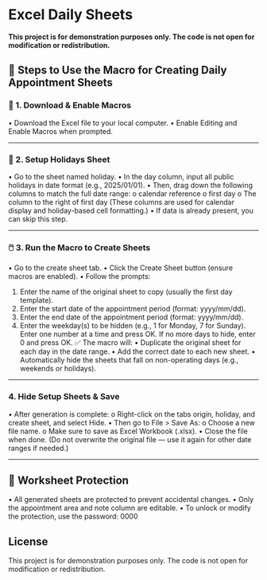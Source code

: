 # Excel Daily Sheets
**This project is for demonstration purposes only. The code is not open for modification or redistribution.**
## 🔧 Steps to Use the Macro for Creating Daily Appointment Sheets
### 📁 1. Download & Enable Macros
•	Download the Excel file to your local computer.
•	Enable Editing and Enable Macros when prompted.
________________________________________
### 📅 2. Setup Holidays Sheet
•	Go to the sheet named holiday.
•	In the day column, input all public holidays in date format (e.g., 2025/01/01).
•	Then, drag down the following columns to match the full date range:
o	calendar reference
o	first day
o	The column to the right of first day
(These columns are used for calendar display and holiday-based cell formatting.)
•	If data is already present, you can skip this step.
________________________________________
### 🖱️ 3. Run the Macro to Create Sheets
•	Go to the create sheet tab.
•	Click the Create Sheet button (ensure macros are enabled).
•	Follow the prompts:
1.	Enter the name of the original sheet to copy (usually the first day template).
2.	Enter the start date of the appointment period (format: yyyy/mm/dd).
3.	Enter the end date of the appointment period (format: yyyy/mm/dd).
4.	Enter the weekday(s) to be hidden (e.g., 1 for Monday, 7 for Sunday).
	Enter one number at a time and press OK.
	If no more days to hide, enter 0 and press OK.
✅ The macro will:
•	Duplicate the original sheet for each day in the date range.
•	Add the correct date to each new sheet.
•	Automatically hide the sheets that fall on non-operating days (e.g., weekends or holidays).
________________________________________
###  4. Hide Setup Sheets & Save
•	After generation is complete:
o	Right-click on the tabs origin, holiday, and create sheet, and select Hide.
•	Then go to File > Save As:
o	Choose a new file name.
o	Make sure to save as Excel Workbook (.xlsx).
•	Close the file when done.
(Do not overwrite the original file — use it again for other date ranges if needed.)
________________________________________

## 🔐 Worksheet Protection
•	All generated sheets are protected to prevent accidental changes.
•	Only the appointment area and note column are editable.
•	To unlock or modify the protection, use the password: 0000

## License
This project is for demonstration purposes only. The code is not open for modification or redistribution.

